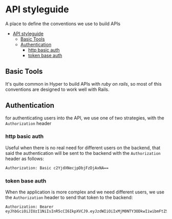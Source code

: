 # API styleguide

A place to define the conventions we use to build APIs

<!-- TOC depth:6 withLinks:1 updateOnSave:1 -->
- [API styleguide](#api-styleguide)
	- [Basic Tools](#basic-tools)
	- [Authentication](#authentication)
		- [http basic auth](#http-basic-auth)
		- [token base auth](#token-base-auth)
<!-- /TOC -->

## Basic Tools

It's quite common in Hyper to build APIs with *ruby on rails*, so most of this
conventions are designed to work well with Rails.

## Authentication

for authenticating users into the API, we use one of two strategies, with the
`Authorization` header

### http basic auth

Useful when there is no real need for different users on the backend, that said
the authentication will be sent to the backend with the `Authorization` header
as follows:

```
Authorization: Basic c2YjdXNecjpDbjFzDjAxNA==
```

### token base auth

When the application is more complex and we need different users, we use the
`Authorization` header to send that token to the backend:

```
Authorization: Bearer eyJhbGciOiJIUzI1NiIsInR5cCI6IkpXVCJ9.eyJzdWIiOiIxMjM0NTY3ODkwIiwibmFtZSI6IkpvaG4gRG9lIiwiYWRtaW4iOnRydWV9.TJVA95OrM7E2cBab30RMHrHDcEfxjoYZgeFONFh7HgQ
```
